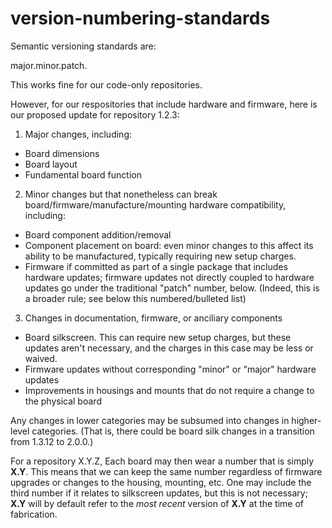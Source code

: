 # version-numbering-standards

Semantic versioning standards are:

major.minor.patch.

This works fine for our code-only repositories.

However, for our respositories that include hardware and firmware, here is our proposed update for repository 1.2.3:

1. Major changes, including:
  * Board dimensions
  * Board layout
  * Fundamental board function
2. Minor changes but that nonetheless can break board/firmware/manufacture/mounting hardware compatibility, including:
  * Board component addition/removal
  * Component placement on board: even minor changes to this affect its ability to be manufactured, typically requiring new setup charges.
  * Firmware if committed as part of a single package that includes hardware updates; firmware updates not directly coupled to hardware updates go under the traditional "patch" number, below. (Indeed, this is a broader rule; see below this numbered/bulleted list)
3. Changes in documentation, firmware, or anciliary components
  * Board silkscreen. This can require new setup charges, but these updates aren't necessary, and the charges in this case may be less or waived.
  * Firmware updates without corresponding "minor" or "major" hardware updates
  * Improvements in housings and mounts that do not require a change to the physical board

Any changes in lower categories may be subsumed into changes in higher-level categories. (That is, there could be board silk changes in a transition from 1.3.12 to 2.0.0.)

For a repository X.Y.Z, Each board may then wear a number that is simply **X.Y**. This means that we can keep the same number regardless of firmware upgrades or changes to the housing, mounting, etc. One may include the third number if it relates to silkscreen updates, but this is not necessary; **X.Y** will by default refer to the *most recent* version of **X.Y** at the time of fabrication.
